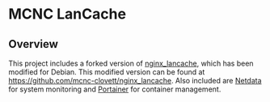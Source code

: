 # MCNC LanCache

## Overview

This project includes a forked version of [nginx_lancache](https://github.com/tsvcathed/nginx_lancache), which has been modified for Debian. This modified version can be found at https://github.com/mcnc-clovett/nginx_lancache.
Also included are [Netdata](https://www.netdata.cloud) for system monitoring and [Portainer](https://www.portainer.io) for container management.

